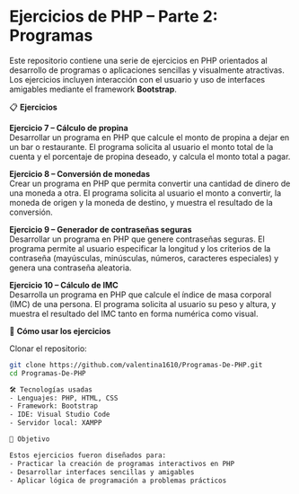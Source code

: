 # Ejercicios de PHP – Parte 2: Programas

Este repositorio contiene una serie de ejercicios en PHP orientados al desarrollo de programas o aplicaciones sencillas y visualmente atractivas. Los ejercicios incluyen interacción con el usuario y uso de interfaces amigables mediante el framework **Bootstrap**.

📋 **Ejercicios**

**Ejercicio 7 – Cálculo de propina**  
Desarrollar un programa en PHP que calcule el monto de propina a dejar en un bar o restaurante. El programa solicita al usuario el monto total de la cuenta y el porcentaje de propina deseado, y calcula el monto total a pagar.

**Ejercicio 8 – Conversión de monedas**  
Crear un programa en PHP que permita convertir una cantidad de dinero de una moneda a otra. El programa solicita al usuario el monto a convertir, la moneda de origen y la moneda de destino, y muestra el resultado de la conversión.

**Ejercicio 9 – Generador de contraseñas seguras**  
Desarrollar un programa en PHP que genere contraseñas seguras. El programa permite al usuario especificar la longitud y los criterios de la contraseña (mayúsculas, minúsculas, números, caracteres especiales) y genera una contraseña aleatoria.

**Ejercicio 10 – Cálculo de IMC**  
Desarrolla un programa en PHP que calcule el índice de masa corporal (IMC) de una persona. El programa solicita al usuario su peso y altura, y muestra el resultado del IMC tanto en forma numérica como visual.

🚀 **Cómo usar los ejercicios**

Clonar el repositorio:  
```bash
git clone https://github.com/valentina1610/Programas-De-PHP.git
cd Programas-De-PHP

🛠️ Tecnologías usadas
- Lenguajes: PHP, HTML, CSS
- Framework: Bootstrap
- IDE: Visual Studio Code
- Servidor local: XAMPP

🎯 Objetivo

Estos ejercicios fueron diseñados para:
- Practicar la creación de programas interactivos en PHP
- Desarrollar interfaces sencillas y amigables
- Aplicar lógica de programación a problemas prácticos
